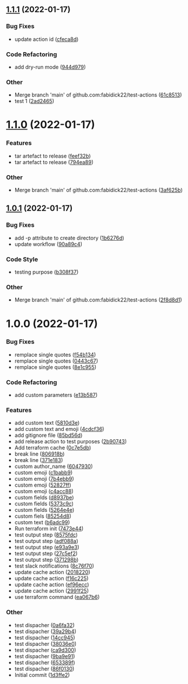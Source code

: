 ## [1.1.1](https://github.com/fabidick22/test-actions/compare/v1.1.0...v1.1.1) (2022-01-17)

### Bug Fixes

- update action id ([cfeca8d](https://github.com/fabidick22/test-actions/commit/cfeca8d530adfdf017cc991d02615cb7fc61056c))

### Code Refactoring

- add dry-run mode ([944d979](https://github.com/fabidick22/test-actions/commit/944d97987b3db596ffc233ef451a2ac7dc832ed6))

### Other

- Merge branch 'main' of github.com:fabidick22/test-actions ([61c8513](https://github.com/fabidick22/test-actions/commit/61c851339e405fdb006506f92b8bb102de4a5025))
- test 1 ([2ad2465](https://github.com/fabidick22/test-actions/commit/2ad2465eb043fbe7f162ac4f398dcbb63e1d313b))

# [1.1.0](https://github.com/fabidick22/test-actions/compare/v1.0.1...v1.1.0) (2022-01-17)

### Features

- tar artefact to release ([feef32b](https://github.com/fabidick22/test-actions/commit/feef32b940e6ca2937eed26d6f698a519ee884b8))
- tar artefact to release ([794ea89](https://github.com/fabidick22/test-actions/commit/794ea897cdad1985fca94bb0233f931ae54c1f9e))

### Other

- Merge branch 'main' of github.com:fabidick22/test-actions ([3af625b](https://github.com/fabidick22/test-actions/commit/3af625bfca6fc59637c954b5f97c39bccf004974))

## [1.0.1](https://github.com/fabidick22/test-actions/compare/v1.0.0...v1.0.1) (2022-01-17)

### Bug Fixes

- add -p attribute to create directory ([1b6276d](https://github.com/fabidick22/test-actions/commit/1b6276d0d151e6fee7f1857968ae95c08d7e5c56))
- update workflow ([90a89c4](https://github.com/fabidick22/test-actions/commit/90a89c41e942e451628ca9035fa0cce6d1588ba6))

### Code Style

- testing purpose ([b308f37](https://github.com/fabidick22/test-actions/commit/b308f37566df9a96ad28ed6be5b25c946422b06d))

### Other

- Merge branch 'main' of github.com:fabidick22/test-actions ([2f8d8d1](https://github.com/fabidick22/test-actions/commit/2f8d8d15158fddd20c120675de1c629be1424689))

# 1.0.0 (2022-01-17)

### Bug Fixes

- remplace single quotes ([f54b134](https://github.com/fabidick22/test-actions/commit/f54b134691d4fa23f750aac6523aa195d8305eab))
- remplace single quotes ([0443c67](https://github.com/fabidick22/test-actions/commit/0443c67fe2b1cbc73f6468d32c6b8f0af81ac195))
- remplace single quotes ([8e1c955](https://github.com/fabidick22/test-actions/commit/8e1c955c7f2dc78a67db954531473820a1d87665))

### Code Refactoring

- add custom parameters ([e13b587](https://github.com/fabidick22/test-actions/commit/e13b58704a0c3d495b5b4ad36bb8b2429f952187))

### Features

- add custom text ([5810d3e](https://github.com/fabidick22/test-actions/commit/5810d3e0415cda11d074c48ecc811bee2c75d504))
- add custom text and emoji ([4cdcf36](https://github.com/fabidick22/test-actions/commit/4cdcf36dba8da85e932163d8356d465892ea0306))
- add gitignore file ([85bd56d](https://github.com/fabidick22/test-actions/commit/85bd56dd54b8f996419606426e20cfadd10adea6))
- add release action to test purposes ([2b90743](https://github.com/fabidick22/test-actions/commit/2b907430417e90906e9ac6bf42560613805b99e8))
- Add terraform cache ([0c7e5db](https://github.com/fabidick22/test-actions/commit/0c7e5db2ae83c4c5f6f0814e8b0d659744983b57))
- break line ([806918b](https://github.com/fabidick22/test-actions/commit/806918b702b1ee684c9cc8a7fd044a4be9db5a62))
- break line ([371e183](https://github.com/fabidick22/test-actions/commit/371e1831344d921e700d705f901e3d70c5202e54))
- custom author_name ([6047930](https://github.com/fabidick22/test-actions/commit/60479301eedcfa4e6cbb786e998691e2589ca3ee))
- custom emoji ([c1babb9](https://github.com/fabidick22/test-actions/commit/c1babb9e2dbaadc5384495a6c9ecb37a921588fd))
- custom emoji ([7b4ebb9](https://github.com/fabidick22/test-actions/commit/7b4ebb9cd47f1f04a90fda8a9660bdb3a5a01085))
- custom emoji ([52827ff](https://github.com/fabidick22/test-actions/commit/52827ff20589a65bc1af489a0614ee2a1bf3da3c))
- custom emoji ([c4acc88](https://github.com/fabidick22/test-actions/commit/c4acc88219c8e85b87f8560f3b9e9f0b2a329902))
- custom fields ([d8937be](https://github.com/fabidick22/test-actions/commit/d8937be11e16cf464619e3bc1246ae7ede813a97))
- custom fields ([5373c9c](https://github.com/fabidick22/test-actions/commit/5373c9c68e0d906dc637aa823f1931d684ef9235))
- custom fields ([5264e4e](https://github.com/fabidick22/test-actions/commit/5264e4e35695f4da2e70477b91d54aa18d031b16))
- custom fiels ([85254d8](https://github.com/fabidick22/test-actions/commit/85254d8af00d573a8db9712a3bf930e5568235a4))
- custom text ([b6adc99](https://github.com/fabidick22/test-actions/commit/b6adc99fc8679c7e1528c14bd8226e23b3584670))
- Run terraform init ([7473e44](https://github.com/fabidick22/test-actions/commit/7473e4496c9f140ac04fb9e5b012d9ed899659a8))
- test output step ([8575fdc](https://github.com/fabidick22/test-actions/commit/8575fdc7690f5dfad13d30110971f57c02277d5c))
- test output step ([adf088a](https://github.com/fabidick22/test-actions/commit/adf088a88cca7000b2f751f6b4cf766d924097ee))
- test output step ([e93a9e3](https://github.com/fabidick22/test-actions/commit/e93a9e3a537fc0884d98d2c3dd8e350a655c54a9))
- test output step ([27c5ef2](https://github.com/fabidick22/test-actions/commit/27c5ef20a414ed78e42e52793c022570a081fa57))
- test output step ([371298b](https://github.com/fabidick22/test-actions/commit/371298bdf756e9078342b9cf019e89e03d61ec20))
- test slack notifications ([8c76f70](https://github.com/fabidick22/test-actions/commit/8c76f707120658c6cbee874fe364f34f1564ee2d))
- update cache action ([2018220](https://github.com/fabidick22/test-actions/commit/20182203cccbd678b368feb88d7ff496d93eb537))
- update cache action ([f16c225](https://github.com/fabidick22/test-actions/commit/f16c225fa8eed7b90fcafc95fe045ecfac76dfba))
- update cache action ([ef96ecc](https://github.com/fabidick22/test-actions/commit/ef96ecc940dea415270329ee42333cfbd09486ef))
- update cache action ([2991f25](https://github.com/fabidick22/test-actions/commit/2991f2595aac251d96ab19869fcd93c739e948ee))
- use terraform command ([ea067b6](https://github.com/fabidick22/test-actions/commit/ea067b6e9697a5b0d72156c1b781771cc8b40757))

### Other

- test dispacher ([0a6fa32](https://github.com/fabidick22/test-actions/commit/0a6fa3241d2750ae6550246e9745b93cc29dba4b))
- test dispacher ([39a29b4](https://github.com/fabidick22/test-actions/commit/39a29b487073458eb537119d458830fce64be351))
- test dispacher ([14cc945](https://github.com/fabidick22/test-actions/commit/14cc945bd64cd420a0ad571a9f8b318d53258bb8))
- test dispacher ([38036e0](https://github.com/fabidick22/test-actions/commit/38036e0cb5304690192ee3bff5fea5516bfcf135))
- test dispacher ([ca9d300](https://github.com/fabidick22/test-actions/commit/ca9d300b3aaf07433f82317e332cf3cef2c30505))
- test dispacher ([9ba9e91](https://github.com/fabidick22/test-actions/commit/9ba9e91ae6dce6d71d74303fbbb03565d5c0a3b2))
- test dispacher ([653389f](https://github.com/fabidick22/test-actions/commit/653389f5b632a1fb70de93617aa050f8a315257d))
- test dispacher ([86f0130](https://github.com/fabidick22/test-actions/commit/86f0130ed180e5126331524264f4dce3fb1a3475))
- Initial commit ([1d3ffe2](https://github.com/fabidick22/test-actions/commit/1d3ffe240228b605f5417741bcd7ff9316269e6d))
